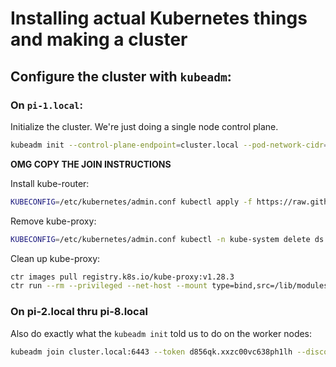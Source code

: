 # Installing actual Kubernetes things and making a cluster


## Configure the cluster with `kubeadm`:

### On `pi-1.local`:

Initialize the cluster.  We're just doing a single node control plane.

```bash
kubeadm init --control-plane-endpoint=cluster.local --pod-network-cidr=10.0.0.0/8 --upload-certs
```

**OMG COPY THE JOIN INSTRUCTIONS**

Install kube-router:

```bash
KUBECONFIG=/etc/kubernetes/admin.conf kubectl apply -f https://raw.githubusercontent.com/cloudnativelabs/kube-router/master/daemonset/kubeadm-kuberouter-all-features.yaml
```

Remove kube-proxy:

```bash
KUBECONFIG=/etc/kubernetes/admin.conf kubectl -n kube-system delete ds kube-proxy
```

Clean up kube-proxy:

```bash
ctr images pull registry.k8s.io/kube-proxy:v1.28.3
ctr run --rm --privileged --net-host --mount type=bind,src=/lib/modules,dst=/lib/modules,options=rbind:ro registry.k8s.io/kube-proxy:v1.28.3 kube-proxy-cleanup kube-proxy --cleanup
```

### On pi-2.local thru pi-8.local

Also do exactly what the `kubeadm init` told us to do on the worker nodes:

```bash
kubeadm join cluster.local:6443 --token d856qk.xxzc00vc638ph1lh --discovery-token-ca-cert-hash sha256:d466c025847a11bf0e3f04f194c2010ca6bb9ca9ae4cf6919b16aaab08bd13d8
```
